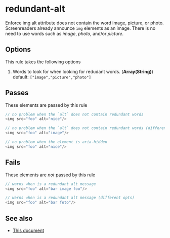 # redundant-alt


Enforce img alt attribute does not contain the word image, picture, or photo.
Screenreaders already announce `img` elements as an image. There is no need to use
words such as *image*, *photo*, and/or *picture*.


## Options

This rule takes the following options
  1.  Words to look for when looking for redudant words. (**Array(String)**)
      default: `["image","picture","photo"]`

## Passes

These elements are passed by this rule
```js
// no problem when the `alt` does not contain redundant words
<img src="foo" alt="nice"/>

// no problem when the `alt` does not contain redundant words (different opts)
<img src="foo" alt="image"/>

// no problem when the element is aria-hidden
<img src="foo" alt="nice"/>
```

## Fails

These elements are *not* passed by this rule
```js
// warns when is a redundant alt message
<img src="foo" alt="bar image foo"/>

// warns when is a redundant alt message (different opts)
<img src="foo" alt="bar foto"/>
```

## See also

 - [This document](http://webaim.org/techniques/alttext)